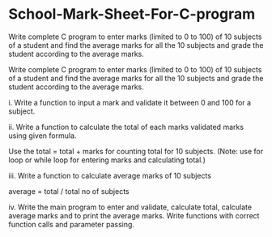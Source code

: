 # School-Mark-Sheet-For-C-program
Write complete C program to enter marks (limited to 0 to 100) of 10 subjects of a  student and find the average marks for all the 10 subjects and grade the student  according to the average marks. 


Write complete C program to enter marks (limited to 0 to 100) of 10 subjects of a 
student and find the average marks for all the 10 subjects and grade the student 
according to the average marks. 

i. Write a function to input a mark and validate it between 0 and 100 for a subject.

ii. Write a function to calculate the total of each marks validated marks using given 
formula.

Use the total = total + marks for counting total for 10 subjects.
(Note: use for loop or while loop for entering marks and calculating total.)

iii. Write a function to calculate average marks of 10 subjects 

average = total / total no of subjects

iv. Write the main program to enter and validate, calculate total, calculate average 
marks and to print the average marks. Write functions with correct function calls 
and parameter passing.
